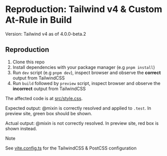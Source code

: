 # Reproduction: Tailwind v4 & Custom At-Rule in Build

Version: Tailwind v4 as of 4.0.0-beta.2

## Reproduction 

1. Clone this repo
2. Install dependencies with your package manager (e.g `pnpm install`)
3. Run `dev` script (e.g `pnpm dev`), inspect browser and observe the **correct** output from TailwindCSS
4. Run `build` followed by `preview` script, inspect browser and observe the **incorrect** output from TailwindCSS

The affected code is at [src/style.css](src/style.css).

Expected output: @mixin is correctly resolved and applied to `.test`. In preview site, green box should be shown.

Actual output: @mixin is not correctly resolved. In preview site, red box is shown instead.

> [!NOTE]
> See [vite.config.ts](vite.config.ts) for the TailwindCSS & PostCSS configuration

